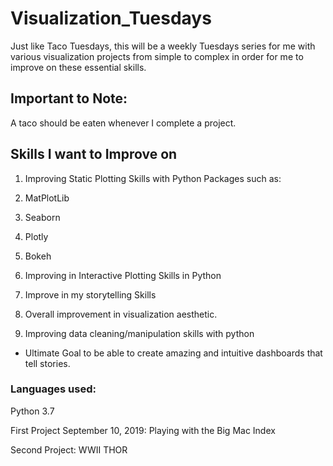 # Visualization\_Tuesdays
Just like Taco Tuesdays, this will be a weekly Tuesdays series for me with various visualization projects from simple to complex in order for me to improve on these essential skills.

## Important to Note:
A taco should be eaten whenever I complete a project.

## Skills I want to Improve on
1. Improving Static Plotting Skills with Python Packages such as:
2. MatPlotLib
3. Seaborn
4. Plotly
5. Bokeh

2. Improving in Interactive Plotting Skills in Python
3. Improve in my storytelling Skills
4. Overall improvement in visualization aesthetic.
5. Improving data cleaning/manipulation skills with python

* Ultimate Goal to be able to create amazing and intuitive dashboards that tell stories.

### Languages used:
Python 3.7

First Project
September 10, 2019: Playing with the Big Mac Index

Second Project:
WWII THOR